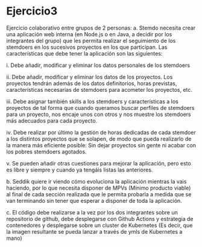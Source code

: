 # Ejercicio3

Ejercicio colaborativo entre grupos de 2 personas:
a.	Stemdo necesita crear una aplicación web interna (en Node.js o en Java, a decidir por los integrantes del grupo) que les permita realizar el seguimiento de los stemdoers en los sucesivos proyectos en los que participan. Las características que debe tener la aplicación son las siguientes:

  i.	Debe añadir, modificar y eliminar los datos personales de los stemdoers
  
  ii.	Debe añadir, modificar y eliminar los datos de los proyectos. Los proyectos tendrán además de los datos definitorios, horas previstas, características necesarias         de stemdoers para acometer los proyectos, etc.
  
 iii. Debe asignar también skills a los stemdoers y características a los proyectos de tal forma que cuando queramos buscar perfiles de stemdoers para un proyecto, nos         encaje unos con otros y nos muestre los stemdoers más adecuados para cada proyecto.
 
  iv.	Debe realizar por último la gestión de horas dedicadas de cada stemdoer a los distintos proyectos que se solapen, de modo que pueda realizarlo de la manera más           eficiente posible: Sin dejar proyectos sin gente ni acabar con los pobres stemdoers agotados.
  
   v.	Se pueden añadir otras cuestiones para mejorar la aplicación, pero esto es libre y siempre y cuando ya tengáis listas las anteriores.
   
b.	Seddik quiere ir viendo cómo evoluciona la aplicación mientras la vais haciendo, por lo que necesita disponer de MPVs (Mínimo producto viable) al final de cada           sección realizada que le permita probarla a medida que se van terminando sin tener que esperar a disponer de toda la aplicación.
   
c.	El código debe realizarse a la vez por los dos integrantes sobre un repositorio de github, debe desplegarse con Github Actions y estrategia de contenedores y             desplegarse sobre un cluster de Kubernetes (Es decir, que la imagen resultante se pueda lanzar a través de ymls de Kubernetes a mano)

